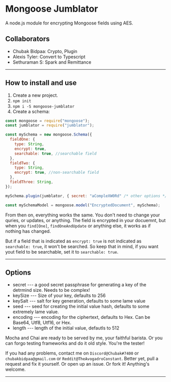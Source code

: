 # Mongoose Jumblator

A node.js module for encrypting Mongoose fields using AES.

## Collaborators

- Chubak Bidpaa: Crypto, Plugin
- Alexis Tyler: Convert to Typescript
- Sethuraman S: Spark and Remittance

---

## How to install and use

1. Create a new project.
2. `npm init`
3. `npm i -S mongoose-jumblator`
4. Create a schema:

```javascript
const mongoose = require("mongoose");
const jumblator = require("jumblator");

const mySchema = new mongoose.Schema({
  fieldOne: {
    type: String,
    encrypt: true,
    searchable: true, //searchable field
  },
  fieldTwo: {
    type: String,
    encrypt: true, //non-searchable field
  },
  fieldThree: String,
});

mySchema.plugin(jumblator, { secret: "aCompleXW0Rd" /* other options */ });

const mySchemaModel = mongoose.model("EncryptedDocument", mySchema);
```

From then on, everything works the same. You don't need to change your quries, or updates, or anything. The field is encrypted in your docuemnt, but when you `find[One]`, `findOneAndUpdate` or anything else, it works as if nothing has changed.

But if a field that is indicated as `encrypt: true` is not indicated as `searchable: true`, it won't be searched. So keep that in mind, if you want yout field to be searchable, set it to `searchable: true`.

---

## Options

- secret --- a good secret passphrase for generating a key of the detrmind size. Needs to be complex!
- keySize --- Size of your key, defaults to 256
- keySalt --- salt for key generation, defaults to some lame value
- seed --- seed for creating the initial value hash, defaults to some extremely lame value.
- encoding --- encoding for the ciphertext, defaults to Hex. Can be Base64, Utf8, Utf16, or Hex.
- length --- length of the initial value, defautls to 512

Mocha and Chai are ready to be served by me, your faithful barista. Or you can forgo testing frameworks and do it old style. You're the tester!

If you had any problems, contact me on `Discord@Chubak#7400` or `chubakbidpaa@gmail.com` or `Reddit@TheAvogadroConstant`. Better yet, pull a request and fix it yourself. Or open up an issue. Or fork it! Anything's welcome.

---
